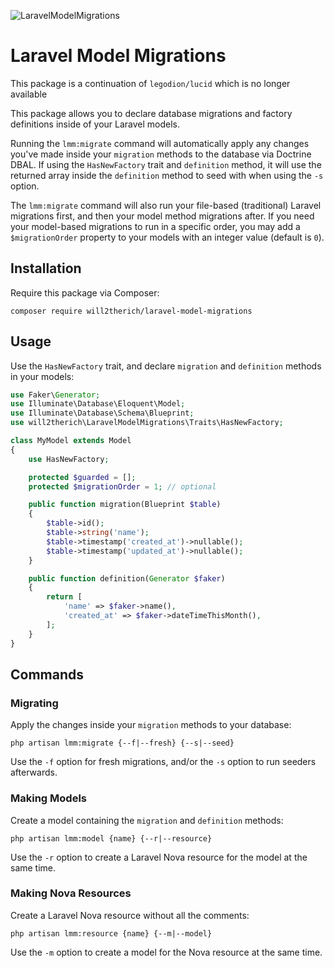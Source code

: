 ![LaravelModelMigrations](https://banners.beyondco.de/Laravel%20Model%20Migrations.png?theme=light&packageManager=composer+require&packageName=+will2therich%2Flaravel-model-migrations&pattern=architect&style=style_1&description=Declare+database+migrations+and+factory+definitions+inside+Laravel+models.&md=1&showWatermark=1&fontSize=100px&images=https%3A%2F%2Flaravel.com%2Fimg%2Flogomark.min.svg)


# Laravel Model Migrations

This package is a continuation of `legodion/lucid` which is no longer available

This package allows you to declare database migrations and factory definitions inside of your Laravel models.

Running the `lmm:migrate` command will automatically apply any changes you've made inside your `migration` methods to the database via Doctrine DBAL. If using the `HasNewFactory` trait and `definition` method, it will use the returned array inside the `definition` method to seed with when using the `-s` option.

The `lmm:migrate` command will also run your file-based (traditional) Laravel migrations first, and then your model method migrations after. If you need your model-based migrations to run in a specific order, you may add a `$migrationOrder` property to your models with an integer value (default is `0`).

## Installation

Require this package via Composer:

```console
composer require will2therich/laravel-model-migrations
```

## Usage

Use the `HasNewFactory` trait, and declare `migration` and `definition` methods in your models:

```php
use Faker\Generator;
use Illuminate\Database\Eloquent\Model;
use Illuminate\Database\Schema\Blueprint;
use will2therich\LaravelModelMigrations\Traits\HasNewFactory;

class MyModel extends Model
{
    use HasNewFactory;

    protected $guarded = [];
    protected $migrationOrder = 1; // optional

    public function migration(Blueprint $table)
    {
        $table->id();
        $table->string('name');
        $table->timestamp('created_at')->nullable();
        $table->timestamp('updated_at')->nullable();
    }

    public function definition(Generator $faker)
    {
        return [
            'name' => $faker->name(),
            'created_at' => $faker->dateTimeThisMonth(),
        ];
    }
}
```

## Commands

### Migrating

Apply the changes inside your `migration` methods to your database:

```console
php artisan lmm:migrate {--f|--fresh} {--s|--seed}
```

Use the `-f` option for fresh migrations, and/or the `-s` option to run seeders afterwards.

### Making Models

Create a model containing the `migration` and `definition` methods:

```console
php artisan lmm:model {name} {--r|--resource}
```

Use the `-r` option to create a Laravel Nova resource for the model at the same time.

### Making Nova Resources

Create a Laravel Nova resource without all the comments:

```console
php artisan lmm:resource {name} {--m|--model}
```

Use the `-m` option to create a model for the Nova resource at the same time.
